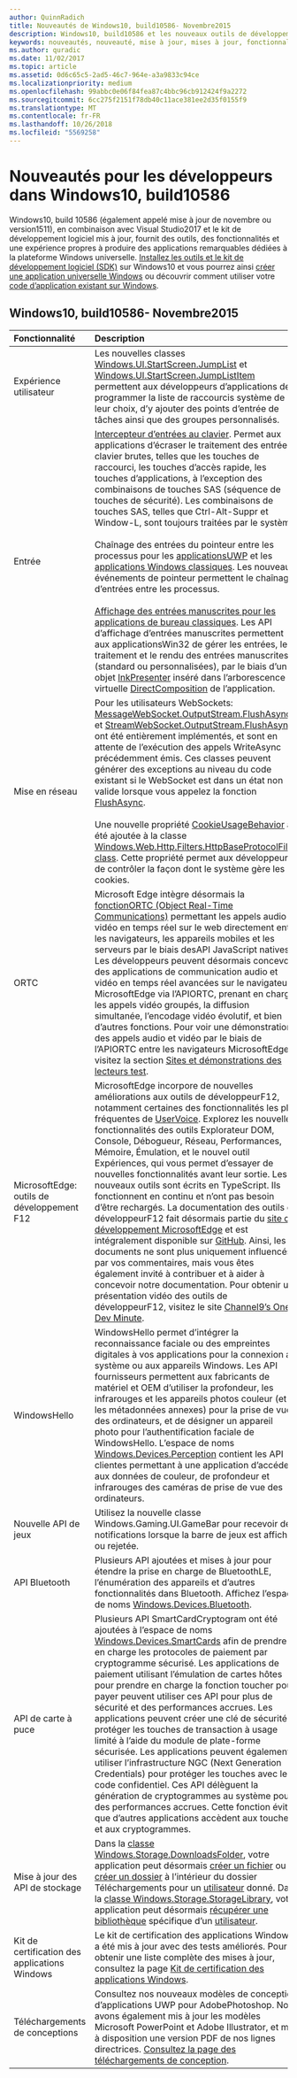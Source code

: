```yaml
---
author: QuinnRadich
title: Nouveautés de Windows10, build10586- Novembre2015
description: Windows10, build10586 et les nouveaux outils de développement offrent les outils, fonctionnalités et expériences optimisés par la nouvelle plateforme Windows universelle.
keywords: nouveautés, nouveauté, mise à jour, mises à jour, fonctionnalités, nouveau, Windows10, 1511, novembre, 10586
ms.author: quradic
ms.date: 11/02/2017
ms.topic: article
ms.assetid: 0d6c65c5-2ad5-46c7-964e-a3a9833c94ce
ms.localizationpriority: medium
ms.openlocfilehash: 99abbc0e06f84fea87c4bbc96cb912424f9a2272
ms.sourcegitcommit: 6cc275f2151f78db40c11ace381ee2d35f0155f9
ms.translationtype: MT
ms.contentlocale: fr-FR
ms.lasthandoff: 10/26/2018
ms.locfileid: "5569258"
---
```

# <a name="whats-new-in-windows-10-for-developers-build-10586"></a>Nouveautés pour les développeurs dans Windows10, build10586

Windows10, build 10586 (également appelé mise à jour de novembre ou version1511), en combinaison avec Visual Studio2017 et le kit de développement logiciel mis à jour, fournit des outils, des fonctionnalités et une expérience propres à produire des applications remarquables dédiées à la plateforme Windows universelle. [Installez les outils et le kit de développement logiciel (SDK)](http://go.microsoft.com/fwlink/?LinkId=821431) sur Windows10 et vous pourrez ainsi [créer une application universelle Windows](../get-started/create-uwp-apps.md) ou découvrir comment utiliser votre [code d’application existant sur Windows](../porting/index.md).

## <a name="windows-10-build-10586---november-2015"></a>Windows10, build10586- Novembre2015

Fonctionnalité | Description
 :---- | :----
 Expérience utilisateur | Les nouvelles classes [Windows.UI.StartScreen.JumpList](https://msdn.microsoft.com/library/windows/apps/windows.ui.startscreen.aspx) et [Windows.UI.StartScreen.JumpListItem](https://msdn.microsoft.com/library/windows/apps/windows.ui.startscreen.aspx) permettent aux développeurs d’applications de programmer la liste de raccourcis système de leur choix, d’y ajouter des points d’entrée de tâches ainsi que des groupes personnalisés.
 Entrée | [Intercepteur d’entrées au clavier](https://msdn.microsoft.com/library/windows/apps/windows.ui.input.keyboarddeliveryinterceptor.aspx). Permet aux applications d’écraser le traitement des entrées clavier brutes, telles que les touches de raccourci, les touches d’accès rapide, les touches d’applications, à l’exception des combinaisons de touches SAS (séquence de touches de sécurité). Les combinaisons de touches SAS, telles que Ctrl-Alt-Suppr et Window-L, sont toujours traitées par le système. <br /><br />Chaînage des entrées du pointeur entre les processus pour les [applicationsUWP](https://msdn.microsoft.com/library/windows/apps/windows.ui.core.corewindow.aspx) et les [applications Windows classiques](https://msdn.microsoft.com/library/windows/desktop/hh454903(v=vs.85).aspx). Les nouveaux événements de pointeur permettent le chaînage d’entrées entre les processus. <br /><br />[Affichage des entrées manuscrites pour les applications de bureau classiques](https://msdn.microsoft.com/library/windows/desktop/mt622165(v=vs.85).aspx). Les API d’affichage d’entrées manuscrites permettent aux applicationsWin32 de gérer les entrées, le traitement et le rendu des entrées manuscrites (standard ou personnalisées), par le biais d’un objet [InkPresenter](https://msdn.microsoft.com/library/windows/desktop/windows.ui.input.inking.inkpresenter.aspx) inséré dans l’arborescence virtuelle [DirectComposition](https://msdn.microsoft.com/library/windows/desktop/hh437371(v=vs.85).aspx) de l’application.
Mise en réseau | Pour les utilisateurs WebSockets: [MessageWebSocket.OutputStream.FlushAsync](https://msdn.microsoft.com/library/windows/apps/windows.storage.streams.datawriter.flushasync.aspx) et [StreamWebSocket.OutputStream.FlushAsync](https://msdn.microsoft.com/library/windows/apps/windows.storage.streams.datawriter.flushasync.aspx) ont été entièrement implémentés, et sont en attente de l’exécution des appels WriteAsync précédemment émis. Ces classes peuvent générer des exceptions au niveau du code existant si le WebSocket est dans un état non valide lorsque vous appelez la fonction [FlushAsync](https://msdn.microsoft.com/library/windows/apps/windows.storage.streams.datawriter.flushasync.aspx). <br /><br />Une nouvelle propriété [CookieUsageBehavior](https://msdn.microsoft.com/library/windows/apps/windows.web.http.filters.httpbaseprotocolfilter.aspx) a été ajoutée à la classe [Windows.Web.Http.Filters.HttpBaseProtocolFilter class](https://msdn.microsoft.com/library/windows/apps/windows.web.http.filters.httpbaseprotocolfilter.aspx). Cette propriété permet aux développeurs de contrôler la façon dont le système gère les cookies.
ORTC | Microsoft Edge intègre désormais la [fonctionORTC (Object Real-Time Communications)](https://msdn.microsoft.com/library/mt433097(v=vs.85).aspx) permettant les appels audio et vidéo en temps réel sur le web directement entre les navigateurs, les appareils mobiles et les serveurs par le biais desAPI JavaScript natives. Les développeurs peuvent désormais concevoir des applications de communication audio et vidéo en temps réel avancées sur le navigateur MicrosoftEdge via l’APIORTC, prenant en charge les appels vidéo groupés, la diffusion simultanée, l’encodage vidéo évolutif, et bien d’autres fonctions. Pour voir une démonstration des appels audio et vidéo par le biais de l’APIORTC entre les navigateurs MicrosoftEdge, visitez la section [Sites et démonstrations des lecteurs test](https://developer.microsoft.com/microsoft-edge/testdrive/demos/ortcdemo/).
MicrosoftEdge: outils de développement F12 | MicrosoftEdge incorpore de nouvelles améliorations aux outils de développeurF12, notamment certaines des fonctionnalités les plus fréquentes de [UserVoice](https://wpdev.uservoice.com/forums/257854-microsoft-edge-developer). Explorez les nouvelles fonctionnalités des outils Explorateur DOM, Console, Débogueur, Réseau, Performances, Mémoire, Émulation, et le nouvel outil Expériences, qui vous permet d’essayer de nouvelles fonctionnalités avant leur sortie. Les nouveaux outils sont écrits en TypeScript. Ils fonctionnent en continu et n’ont pas besoin d’être rechargés. La documentation des outils de développeurF12 fait désormais partie du [site de développement MicrosoftEdge](https://developer.microsoft.com/microsoft-edge/) et est intégralement disponible sur [GitHub](https://github.com/MicrosoftEdge/MicrosoftEdge-Documentation). Ainsi, les documents ne sont plus uniquement influencés par vos commentaires, mais vous êtes également invité à contribuer et à aider à concevoir notre documentation. Pour obtenir une présentation vidéo des outils de développeurF12, visitez le site [Channel9’s One Dev Minute](https://channel9.msdn.com/Blogs/One-Dev-Minute/Microsoft-Edge-F12-tools).
WindowsHello | WindowsHello permet d’intégrer la reconnaissance faciale ou des empreintes digitales à vos applications pour la connexion au système ou aux appareils Windows. Les API fournisseurs permettent aux fabricants de matériel et OEM d’utiliser la profondeur, les infrarouges et les appareils photos couleur (et les métadonnées annexes) pour la prise de vue des ordinateurs, et de désigner un appareil photo pour l’authentification faciale de WindowsHello. L’espace de noms [Windows.Devices.Perception](https://msdn.microsoft.com/library/windows/apps/windows.devices.perception.aspx) contient les API clientes permettant à une application d’accéder aux données de couleur, de profondeur et infrarouges des caméras de prise de vue des ordinateurs.
Nouvelle API de jeux | Utilisez la nouvelle classe Windows.Gaming.UI.GameBar pour recevoir des notifications lorsque la barre de jeux est affichée ou rejetée.
API Bluetooth | Plusieurs API ajoutées et mises à jour pour étendre la prise en charge de BluetoothLE, l’énumération des appareils et d’autres fonctionnalités dans Bluetooth. Affichez l’espace de noms [Windows.Devices.Bluetooth](https://msdn.microsoft.com/library/windows/apps/windows.devices.bluetooth.aspx).
API de carte à puce | Plusieurs API SmartCardCryptogram ont été ajoutées à l’espace de noms [Windows.Devices.SmartCards](https://msdn.microsoft.com/library/windows/apps/windows.devices.smartcards.aspx) afin de prendre en charge les protocoles de paiement par cryptogramme sécurisé. Les applications de paiement utilisant l’émulation de cartes hôtes pour prendre en charge la fonction toucher pour payer peuvent utiliser ces API pour plus de sécurité et des performances accrues. Les applications peuvent créer une clé de sécurité et protéger les touches de transaction à usage limité à l’aide du module de plate-forme sécurisée. Les applications peuvent également utiliser l’infrastructure NGC (Next Generation Credentials) pour protéger les touches avec le code confidentiel. Ces API délèguent la génération de cryptogrammes au système pour des performances accrues. Cette fonction évite que d’autres applications accèdent aux touches et aux cryptogrammes.
Mise à jour des API de stockage | Dans la [classe Windows.Storage.DownloadsFolder](https://msdn.microsoft.com/library/windows/apps/windows.storage.downloadsfolder.aspx), votre application peut désormais [créer un fichier](https://msdn.microsoft.com/library/windows/apps/windows.storage.downloadsfolder.createfileforuserasync.aspx) ou [créer un dossier](https://msdn.microsoft.com/library/windows/apps/windows.storage.downloadsfolder.createfolderforuserasync.aspx) à l’intérieur du dossier Téléchargements pour un [utilisateur](https://msdn.microsoft.com/library/windows/apps/windows.system.user.aspx) donné. Dans la [classe Windows.Storage.StorageLibrary](https://msdn.microsoft.com/library/windows/apps/windows.storage.storagelibrary.aspx), votre application peut désormais [récupérer une bibliothèque](https://msdn.microsoft.com/library/windows/apps/windows.storage.storagelibrary.getlibraryforuserasync.aspx) spécifique d’un [utilisateur](https://msdn.microsoft.com/library/windows/apps/windows.system.user.aspx).
Kit de certification des applications Windows | Le kit de certification des applications Windows a été mis à jour avec des tests améliorés. Pour obtenir une liste complète des mises à jour, consultez la page [Kit de certification des applications Windows](https://developer.microsoft.com/windows/develop/app-certification-kit).
Téléchargements de conceptions | Consultez nos nouveaux modèles de conception d’applications UWP pour AdobePhotoshop. Nous avons également mis à jour les modèles Microsoft PowerPoint et Adobe Illustrator, et mis à disposition une version PDF de nos lignes directrices. [Consultez la page des téléchargements de conception](https://developer.microsoft.com/windows/design/assets).